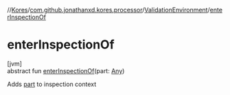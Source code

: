 //[Kores](../../../index.md)/[com.github.jonathanxd.kores.processor](../index.md)/[ValidationEnvironment](index.md)/[enterInspectionOf](enter-inspection-of.md)

# enterInspectionOf

[jvm]\
abstract fun [enterInspectionOf](enter-inspection-of.md)(part: [Any](https://kotlinlang.org/api/latest/jvm/stdlib/kotlin/-any/index.html))

Adds [part](enter-inspection-of.md) to inspection context
